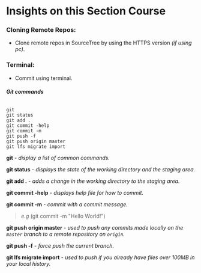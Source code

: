 # Insights on this Section Course
### Cloning Remote Repos:
- Clone remote repos in SourceTree by using the HTTPS version *(if using pc)*.
### Terminal:
- Commit using terminal.
###### **Git commands**
```
git
git status
git add .
git commit -help
git commit -m
git push -f
git push origin master
git lfs migrate import
```
**git** - _display a list of common commands._

**git status** - _displays the state of the working directory and the staging area._

**git add .** - _adds a change in the working directory to the staging area._

**git commit -help** - _displays help file for how to commit._

**git commit -m** - _commit with a commit message._
>  _e.g_ (git commit -m "Hello World!")

**git push origin master** - _used to push any commits made locally on the `master` branch to a remote repository on `origin`._

**git push -f** - _force push the current branch._

**git lfs migrate import** - _used to push if you already have files over 100MB in your local history._
